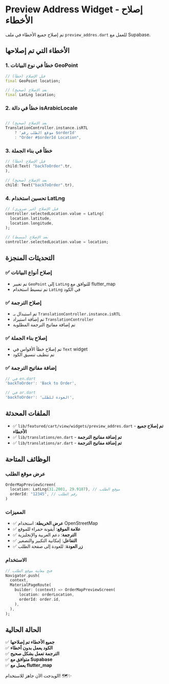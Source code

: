 # Preview Address Widget - إصلاح الأخطاء

تم إصلاح جميع الأخطاء في ملف `preview_addres.dart` للعمل مع Supabase.

## الأخطاء التي تم إصلاحها

### 1. **خطأ في نوع البيانات GeoPoint**
```dart
// قبل الإصلاح (خطأ)
final GeoPoint location;

// بعد الإصلاح (صحيح)
final LatLng location;
```

### 2. **خطأ في دالة isArabicLocale**
```dart

// بعد الإصلاح (صحيح)
TranslationController.instance.isRTL
    ? 'موقع الطلب رقم $orderId'
    : "Order #$orderId Location",
```

### 3. **خطأ في بناء الجملة**
```dart
// قبل الإصلاح (خطأ)
child:Text( "backToOrder".tr,
),

// بعد الإصلاح (صحيح)
child: Text("backToOrder".tr),
```

### 4. **تحسين استخدام LatLng**
```dart
// قبل الإصلاح (غير ضروري)
controller.selectedLocation.value = LatLng(
  location.latitude,
  location.longitude,
);

// بعد الإصلاح (مبسط)
controller.selectedLocation.value = location;
```

## التحديثات المنجزة

### ✅ **إصلاح أنواع البيانات**
- تم تغيير `GeoPoint` إلى `LatLng` للتوافق مع flutter_map
- تم تبسيط استخدام `LatLng` في الكود

### ✅ **إصلاح الترجمة**
- تم استبدال  بـ `TranslationController.instance.isRTL`
- تم إضافة استيراد `TranslationController`
- تم إضافة مفاتيح الترجمة المطلوبة

### ✅ **إصلاح بناء الجملة**
- تم إصلاح خطأ الأقواس في `Text` widget
- تم تنظيف تنسيق الكود

### ✅ **إضافة مفاتيح الترجمة**
```dart
// في en.dart
'backToOrder': 'Back to Order',

// في ar.dart
'backToOrder': 'العودة للطلب',
```

## الملفات المحدثة

- ✅ `lib/featured/cart/view/widgets/preview_addres.dart` - **تم إصلاح جميع الأخطاء**
- ✅ `lib/translations/en.dart` - **تم إضافة مفاتيح الترجمة**
- ✅ `lib/translations/ar.dart` - **تم إضافة مفاتيح الترجمة**

## الوظائف المتاحة

### **عرض موقع الطلب**
```dart
OrderMapPreviewScreen(
  location: LatLng(31.2001, 29.9187), // موقع الطلب
  orderId: "12345", // رقم الطلب
)
```

### **المميزات**
- ✅ **عرض الخريطة**: استخدام OpenStreetMap
- ✅ **علامة الموقع**: أيقونة حمراء للموقع
- ✅ **الترجمة**: دعم العربية والإنجليزية
- ✅ **التفاعل**: إمكانية التكبير والتصغير
- ✅ **زر العودة**: للعودة إلى صفحة الطلب

### **الاستخدام**
```dart
// فتح معاينة موقع الطلب
Navigator.push(
  context,
  MaterialPageRoute(
    builder: (context) => OrderMapPreviewScreen(
      location: orderLocation,
      orderId: order.id,
    ),
  ),
);
```

## الحالة الحالية

✅ **جميع الأخطاء تم إصلاحها**  
✅ **الكود يعمل بدون أخطاء**  
✅ **الترجمة تعمل بشكل صحيح**  
✅ **متوافق مع Supabase**  
✅ **يعمل مع flutter_map**  

الويدجت الآن جاهز للاستخدام! 🗺️✨







